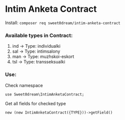 # Intim Anketa Contract

Install: ```composer req sweet0dream/intim-anketa-contract```

### Available types in Contract:

1. ind -> Type: individualki
2. sal -> Type: intimsalony
3. man -> Type: muzhskoi-eskort
4. tsl -> Type: transseksualki

### Use:

Check namespace

```use Sweet0dream\IntimAnketaContract;```

Get all fields for checked type

```new (new IntimAnketaContract({TYPE}))->getField()```